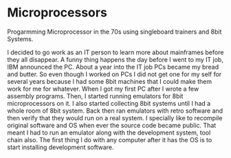 # Microprocessors
 Progarmming Microprocessor in the 70s using singleboard trainers and 8bit Systems.

I decided to go work as an IT person to learn more about mainframes before they all disappear. A funny thing happens the day before I went to my IT job, IBM announced the PC. About a year into the IT job PCs became my bread and butter.  So even though I worked on PCs I did not get one for my self for several years because I had some 8bit machines that I could make them work for me for whatever. When I got my first PC after I wrote a few assembly programs. Then, I started running emulators for 8bit microprocessors on it. I also started collecting 8bit systems until I had a whole room of 8bit system. Back then ran emulators with retro software and then verify that they would run on a real system. I specially like to recompile original software and OS when ever the source code became public. That meant I had to run an emulator along with the development system, tool chain also. The first thing I do with any computer after it has the OS is to start installing development software.